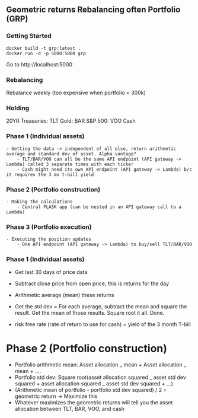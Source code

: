 ## Geometric returns Rebalancing often Portfolio (GRP)

### Getting Started

```
docker build -t grp:latest .
docker run -d -p 5000:5000 grp
```

Go to http://localhost:5000

### Rebalancing

Rebalance weekly (too expensive when portfolio < 300k)

### Holding

20YR Treasuries: TLT
Gold: BAR
S&P 500: VOO
Cash

### Phase 1 (Individual assets)

    - Getting the data -> independent of all else, return arithmetic average and standard dev of asset. Alpha vantage?
        - TLT/BAR/VOO can all be the same API endpoint (API gateway -> Lambda) called 3 separate times with each ticker
        - Cash might need its own API endpoint (API gateway -> Lambda) b/c it requires the 3 mo t-bill yield

### Phase 2 (Portfolio construction)

    - Making the calculations
        - Central FLASK app (can be nested in an API gateway call to a Lambda)

### Phase 3 (Portfolio execution)

    - Executing the position updates
        - One API endpoint (API gateway -> Lambda) to buy/sell TLT/BAR/VOO

### Phase 1 (Individual assets)

- Get last 30 days of price data
- Subtract close price from open price, this is returns for the day
- Arithmetic average (mean) these returns
- Get the std dev = For each average, subtract the mean and square the result. Get the mean of those results. Square root it all. Done.

- risk free rate (rate of return to use for cash) = yield of the 3 month T-bill

# Phase 2 (Portfolio construction)

- Portfolio arithmetic mean: Asset allocation _ mean + Asset allocation _ mean + ....
- Portfolio std dev: Square root(asset allocation squared _ asset std dev squared + asset allocation squared _ asset std dev squared + ...)
- (Arithmetic mean of portfolio - portfolio std dev squared) / 2 = geometric return -> Maximize this
- Whatever maximizes the geometric returns will tell you the asset allocation between TLT, BAR, VOO, and cash
